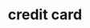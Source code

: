 ---
layout: smileys&emotion
title: credit card
emoji: credit_card
permalink: 💳.html
image: assets/img/3moji/credit_card.png
---